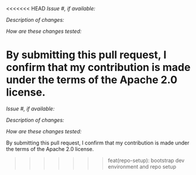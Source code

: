 <<<<<<< HEAD
_Issue #, if available:_

_Description of changes:_

_How are these changes tested:_

By submitting this pull request, I confirm that my contribution is made under the terms of the Apache 2.0 license.
=======
*Issue #, if available:*

*Description of changes:*

*How are these changes tested:*


By submitting this pull request, I confirm that my contribution is made under the terms of the Apache 2.0 license.
>>>>>>> feat(repo-setup): bootstrap dev environment and repo setup

